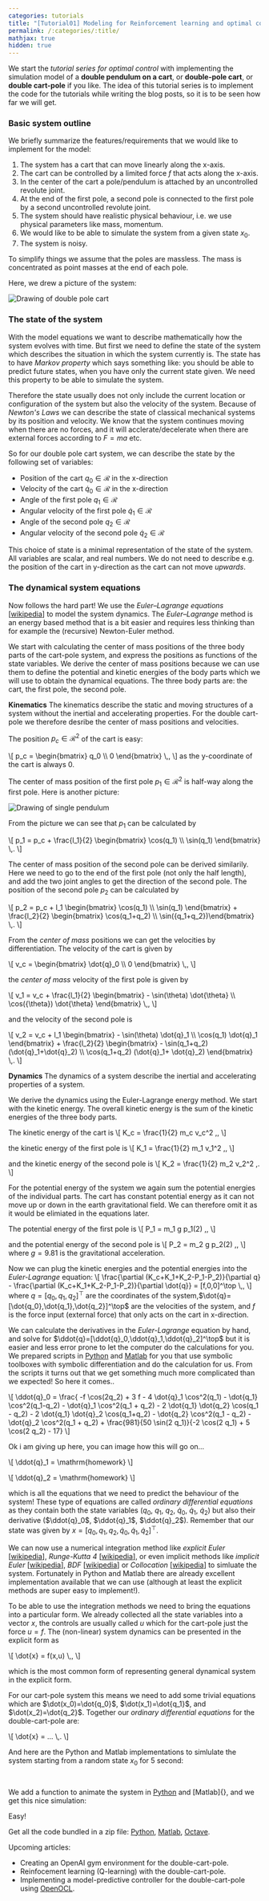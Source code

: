 ```yaml
---
categories: tutorials
title: "[Tutorial01] Modeling for Reinforcement learning and optimal control: Double pendulum on cart"
permalink: /:categories/:title/
mathjax: true
hidden: true
---
```


We start the *tutorial series for optimal control* with implementing the simulation model of a **double pendulum on a cart**, or **double-pole cart**, or **double cart-pole** if you like. 
The idea of this tutorial series is to implement the code for the tutorials while writing the blog posts, so it is to be seen how far we will get.

### Basic system outline

We briefly summarize the features/requirements that we would like to implement for the model:

1. The system has a cart that can move linearly along the x-axis.
2. The cart can be controlled by a limited force $f$ that acts along the x-axis.
3. In the center of the cart a pole/pendulum is attached by an uncontrolled revolute joint.
4. At the end of the first pole, a second pole is connected to the first pole by a second uncontrolled revolute joint.
5. The system should have realistic physical behaviour, i.e. we use physical parameters like mass, momentum.
6. We would like to be able to simulate the system from a given state $x_0$.
7. The system is noisy.

To simplify things we assume that the poles are massless. The mass is concentrated as point masses at the end of each pole.

Here, we drew a picture of the system:

![Drawing of double pole cart](/assets/posts/drawing_dpcart.jpg)

### The state of the system

With the model equations we want to describe mathematically how the system evolves with time. But first we need to define the state of the system which describes the situation in which the system currently is. The state has to have *Markov property* which says something like: you should be able to predict future states, when you have only the current state given. We need this property to be able to simulate the system.

Therefore the state usually does not only include the current location or configuration of the system but also the velocity of the system. Because of *Newton's Laws* we can describe the state of classical mechanical systems by its position and velocity. We know that the system continues moving when there are no forces, and it will acclerate/decelerate when there are external forces according to $F=m a$ etc.

So for our double pole cart system, we can describe the state by the following set of variables:
* Position of the cart $q_0 \in \mathcal{R}$ in the x-direction
* Velocity of the cart $\dot{q}_0 \in \mathcal{R}$ in the x-direction
* Angle of the first pole $q_1 \in \mathcal{R}$
* Angular velocity of the first pole $\dot{q}_1 \in \mathcal{R}$
* Angle of the second pole $q_2 \in \mathcal{R}$
* Angular velocity of the second pole $\dot{q}_2 \in \mathcal{R}$

This choice of state is a minimal representation of the state of the system. All variables are scalar, and real numbers. We do not need to describe e.g. the position of the cart in y-direction as the cart can not move *upwards*.

### The dynamical system equations

Now follows the hard part! We use the *Euler–Lagrange equations* [[wikipedia](https://en.wikipedia.org/wiki/Euler%E2%80%93Lagrange_equation)] to model the system dynamics. The *Euler–Lagrange* method is an energy based method that is a bit easier and requires less thinking than for example the (recursive) Newton-Euler method.

We start with calculating the center of mass positions of the three body parts of the cart-pole system, and express the positions as functions of the state variables. We derive the center of mass positions because we can use them to define the potential and kinetic energies of the body parts which we will use to obtain the dynamical equations. The three body parts are: the cart, the first pole, the second pole. 

**Kinematics** The kinematics describe the static and moving structures of a system without the inertial and accelerating properties. For the double cart-pole we therefore desribe the center of mass positions and velocities.

The position $p_c \in \mathcal{R}^2$ of the cart is easy:

\\[
p_c = \\begin{bmatrix} q_0 \\\ 0 \\end{bmatrix} \\,,
\\]
as the y-coordinate of the cart is always $0$.

The center of mass position of the first pole $p_1 \in \mathcal{R}^2$ is half-way along the first pole. Here is another picture: 

![Drawing of single pendulum](/assets/posts/tut01_drawing_pendulum.jpg)

From the picture we can see that $p_1$ can be calculated by

\\[
p_1 = p_c + \frac{l_1}{2}  \\begin{bmatrix}  \cos(q_1)  \\\ \\sin(q_1) \\end{bmatrix} \\,.
\\]

The center of mass position of the second pole can be derived similarily. Here we need to go to the end of the first pole (not only the half length), and add the two joint angles to get the direction of the second pole. The position of the second pole $p_2$ can be calculated by

\\[
p_2 = p_c + l_1  \\begin{bmatrix} \cos(q_1)  \\\ \\sin(q_1) \\end{bmatrix} +  \frac{l_2}{2} \\begin{bmatrix}  \cos(q_1+q_2) \\\ \\sin({q_1+q_2})\\end{bmatrix} \\,.
\\]

From the *center of mass* positions we can get the velocities by differentiation. The velocity of the cart is given by

\\[
v_c = \\begin{bmatrix} \dot{q}_0 \\\ 0 \\end{bmatrix} \\,,
\\]

the *center of mass* velocity of the first pole is given by

\\[
v_1 = v_c + \frac{l_1}{2}  \\begin{bmatrix}  - \sin(\\theta\) \dot{\theta}  \\\ \\cos({\theta}) \dot{\theta} \\end{bmatrix} \\,,
\\]

and the velocity of the second pole is 

\\[
v_2 = v_c + l_1  \\begin{bmatrix} - \sin(\\theta\) \dot{q}_1  \\\ \\cos(q_1) \dot{q}_1 \\end{bmatrix} +  \frac{l_2}{2} \\begin{bmatrix}  - \sin(q_1+q_2) (\dot{q}_1+\dot{q}_2) \\\ \\cos(q_1+q_2) (\dot{q}_1+ \dot{q}_2) \\end{bmatrix} \\,.
\\]


**Dynamics** The dynamics of a system describe the inertial and accelerating properties of a system.

We derive the dynamics using the Euler-Lagrange energy method. We start with the kinetic energy. The overall kinetic energy is the sum of the kinetic energies of the three body parts.

The kinetic energy of the cart is 
\\[
K_c = \frac{1}{2} m_c v_c^2 \,,
\\]

the kinetic energy of the first pole is 
\\[
K_1 = \frac{1}{2} m_1 v_1^2 \,,
\\]

and the kinetic energy of the second pole is
\\[
K_2 = \frac{1}{2} m_2 v_2^2 \,.
\\]

For the potential energy of the system we again sum the potential energies of the individual parts. The cart has constant potential energy as it can not move up or down in the earth gravitational field. We can therefore omit it as it would be elimiated in the equations later.

The potential energy of the first pole is
\\[
P_1 = m_1 g p_1(2) \,,
\\]

and the potential energy of the second pole is
\\[
P_2 = m_2 g p_2(2) \,,
\\]
where $g=9.81$ is the gravitational acceleration.

Now we can plug the kinetic energies and the potential energies into the *Euler-Lagrange* equation:
\\[
\frac{\partial (K_c+K_1+K_2-P_1-P_2)}{\partial q} - \frac{\partial (K_c+K_1+K_2-P_1-P_2)}{\partial \dot{q}} = [f,0,0]^\top \\,,
\\]
where $q=[q_0,q_1,q_2]^\top$ are the coordinates of the system,$\dot{q}=[\dot{q_0},\dot{q_1},\dot{q_2}]^\top$ are the velocities of the system, and $f$ is the force input (external force) that only acts on the cart in x-direction.

We can calculate the derivatives in the *Euler-Lagrange* equation by hand, and solve for $\ddot{q}=[\ddot{q}_0,\ddot{q}_1,\ddot{q}_2]^\top$ but it is easier and less error prone to let the computer do the calculations for you. We prepared scripts in [Python]() and [Matlab]() for you that use symbolic toolboxes with symbolic differentiation and do the calculation for us. From the scripts it turns out that we get something much more complicated than we expected! So here it comes..

\\[
\ddot{q}_0 = \frac{ -f \cos(2q_2) + 3 f - 4 \dot{q}_1 \cos^2(q_1) - \dot{q_1} \cos^2(q_1-q_2) - \dot{q}_1 \cos^2(q_1 + q_2) - 2 \dot{q_1} \dot{q_2} \cos(q_1 - q_2) - 2 \dot{q_1} \dot{q}_2 \cos(q_1+q_2) - \dot{q_2} \cos^2(q_1 - q_2) - \dot{q}_2  \cos^2(q_1 + q_2) + \frac{981}{50 \sin(2 q_1)}{-2 \cos(2 q_1) + 5 \cos(2 q_2) - 17}
\\]

Ok i am giving up here, you can image how this will go on...

\\[
\ddot{q}_1 = \mathrm{homework}
\\]

\\[
\ddot{q}_2 = \mathrm{homework}
\\]




which is all the equations that we need to predict the behaviour of the system! These type of equations are called *ordinary differential equations* as they contain both the state variables ($q_0$, $q_1$, $q_2$, $\dot{q}_0$, $\dot{q}_1$, $\dot{q}_2$) but also their derivative ($\ddot{q}_0$, $\ddot{q}_1$, $\ddot{q}_2$). Remember that our state was given by $x=[q_0, q_1, q_2, \dot{q}_0, \dot{q}_1, \dot{q}_2]^\top$.

We can now use a numerical integration method like *explicit Euler* [[wikipedia]()], *Runge-Kutta 4* [[wikipedia]()], or even implicit methods like *implicit Euler* [[wikipedia]()], *BDF* [[wikipedia]()] or *Collocation* [[wikipedia]()] to simluate the system. Fortunately in Python and Matlab there are already excellent implementation available that we can use (although at least the explicit methods are super easy to implement!).

To be able to use the integration methods we need to bring the equations into a particular form. We already collected all the state variables into a vector $x$, the controls are usually called $u$ which for the cart-pole just the force $u=f$. The (non-linear) system dynamics can be presented in the explicit form as

\\[
\dot{x} = f(x,u) \\,,
\\]

which is the most common form of representing general dynamical system in the explicit form.

For our cart-pole system this means we need to add some trivial equations which are $\dot(x_0)=\dot{q_0}$, $\dot(x_1)=\dot{q_1}$, and $\dot(x_2)=\dot{q_2}$. Together our *ordinary differential equations* for the double-cart-pole are:

\\[
\dot{x} = ... \\,.
\\]

And here are the Python and Matlab implementations to simlulate the system starting from a random state $x_0$ for 5 second:

```Python

```

```Matlab

```

We add a function to animate the system in [Python]() and [Matlab]{}, and we get this nice simulation:

Easy!

Get all the code bundled in a zip file: [Python](), [Matlab](), [Octave]().

Upcoming articles:
- Creating an OpenAI gym environment for the double-cart-pole.
- Reinfocement learning (Q-learning) with the double-cart-pole.
- Implementing a model-predictive controller for the double-cart-pole using [OpenOCL](https://openocl.org).

